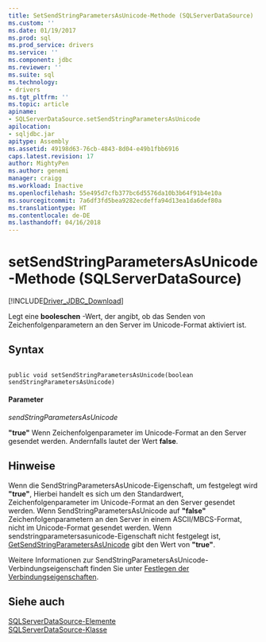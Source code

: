 ```yaml
---
title: SetSendStringParametersAsUnicode-Methode (SQLServerDataSource) | Microsoft Docs
ms.custom: ''
ms.date: 01/19/2017
ms.prod: sql
ms.prod_service: drivers
ms.service: ''
ms.component: jdbc
ms.reviewer: ''
ms.suite: sql
ms.technology:
- drivers
ms.tgt_pltfrm: ''
ms.topic: article
apiname:
- SQLServerDataSource.setSendStringParametersAsUnicode
apilocation:
- sqljdbc.jar
apitype: Assembly
ms.assetid: 49198d63-76cb-4843-8d04-e49b1fbb6916
caps.latest.revision: 17
author: MightyPen
ms.author: genemi
manager: craigg
ms.workload: Inactive
ms.openlocfilehash: 55e495d7cfb377bc6d5576da10b3b64f91b4e10a
ms.sourcegitcommit: 7a6df3fd5bea9282ecdeffa94d13ea1da6def80a
ms.translationtype: HT
ms.contentlocale: de-DE
ms.lasthandoff: 04/16/2018
---
```

# <a name="setsendstringparametersasunicode-method-sqlserverdatasource"></a>setSendStringParametersAsUnicode-Methode (SQLServerDataSource)
[!INCLUDE[Driver_JDBC_Download](../../../includes/driver_jdbc_download.md)]

  Legt eine **booleschen** -Wert, der angibt, ob das Senden von Zeichenfolgenparametern an den Server im Unicode-Format aktiviert ist.  
  
## <a name="syntax"></a>Syntax  
  
```  
  
public void setSendStringParametersAsUnicode(boolean sendStringParametersAsUnicode)  
```  
  
#### <a name="parameters"></a>Parameter  
 *sendStringParametersAsUnicode*  
  
 **"true"** Wenn Zeichenfolgenparameter im Unicode-Format an den Server gesendet werden. Andernfalls lautet der Wert **false**.  
  
## <a name="remarks"></a>Hinweise  
 Wenn die SendStringParametersAsUnicode-Eigenschaft, um festgelegt wird **"true"**, Hierbei handelt es sich um den Standardwert, Zeichenfolgenparameter im Unicode-Format an den Server gesendet werden. Wenn SendStringParametersAsUnicode auf **"false"** Zeichenfolgenparametern an den Server in einem ASCII/MBCS-Format, nicht im Unicode-Format gesendet werden. Wenn sendstringparametersasunicode-Eigenschaft nicht festgelegt ist, [GetSendStringParametersAsUnicode](../../../connect/jdbc/reference/getsendstringparametersasunicode-method-sqlserverdatasource.md) gibt den Wert von **"true"**.  
  
 Weitere Informationen zur SendStringParametersAsUnicode-Verbindungseigenschaft finden Sie unter [Festlegen der Verbindungseigenschaften](../../../connect/jdbc/setting-the-connection-properties.md).  
  
## <a name="see-also"></a>Siehe auch  
 [SQLServerDataSource-Elemente](../../../connect/jdbc/reference/sqlserverdatasource-members.md)   
 [SQLServerDataSource-Klasse](../../../connect/jdbc/reference/sqlserverdatasource-class.md)  
  
  
